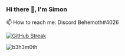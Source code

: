 ### Hi there 👋, I'm Simon


📫 How to reach me: Discord Behemoth#4026 


[![GitHub Streak](https://github-readme-streak-stats.herokuapp.com?user=b3h3m0th)](https://git.io/streak-stats)


<p><img align="left" src="https://github-readme-stats.vercel.app/api/top-langs?username=b3h3m0th&show_icons=true&locale=en&layout=compact" alt="b3h3m0th" /></p>
